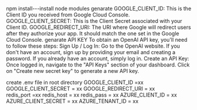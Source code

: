 npm install---install node modules
genarate
GOOGLE_CLIENT_ID: This is the Client ID you received from Google Cloud Console.
GOOGLE_CLIENT_SECRET: This is the Client Secret associated with your Client ID.
GOOGLE_REDIRECT_URI: The URI where Google will redirect users after they authorize your app. It should match the one set in the Google Cloud Console.
genarate API KEY
To obtain an OpenAI API key, you'll need to follow these steps:
Sign Up / Log In:
Go to the OpenAI website.
If you don't have an account, sign up by providing your email and creating a password. If you already have an account, simply log in.
Create an API Key:
Once logged in, navigate to the "API Keys" section of your dashboard.
Click on "Create new secret key" to generate a new API key.

create .env file in root directory
GOOGLE_CLIENT_ID =xx 
GOOGLE_CLIENT_SECRET = xx
GOOGLE_REDIRECT_URI = xx  
redis_port =xx
redis_host = xx
redis_pass = xx
AZURE_CLIENT_ID = xx
AZURE_CLIENT_SECRET = xx 
AZURE_TENANT_ID = xx
